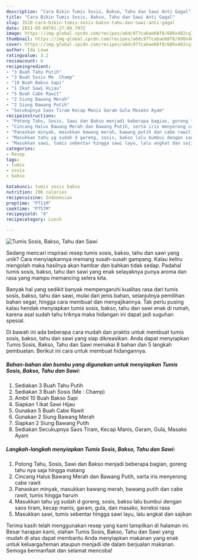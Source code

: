 ```yaml
---
description: "Cara Bikin Tumis Sosis, Bakso, Tahu dan Sawi Anti Gagal"
title: "Cara Bikin Tumis Sosis, Bakso, Tahu dan Sawi Anti Gagal"
slug: 3518-cara-bikin-tumis-sosis-bakso-tahu-dan-sawi-anti-gagal
date: 2021-05-09T01:27:09.797Z
image: https://img-global.cpcdn.com/recipes/a6dc977cabae68f8/680x482cq70/tumis-sosis-bakso-tahu-dan-sawi-foto-resep-utama.jpg
thumbnail: https://img-global.cpcdn.com/recipes/a6dc977cabae68f8/680x482cq70/tumis-sosis-bakso-tahu-dan-sawi-foto-resep-utama.jpg
cover: https://img-global.cpcdn.com/recipes/a6dc977cabae68f8/680x482cq70/tumis-sosis-bakso-tahu-dan-sawi-foto-resep-utama.jpg
author: Ida Lowe
ratingvalue: 3.2
reviewcount: 6
recipeingredient:
- "3 Buah Tahu Putih"
- "3 Buah Sosis Me  Champ"
- "10 Buah Bakso Sapi"
- "1 Ikat Sawi Hijau"
- "5 Buah Cabe Rawit"
- "2 Siung Bawang Merah"
- "2 Siung Bawang Putih"
- "Secukupnya Saos Tiram Kecap Manis Garam Gula Masako Ayam"
recipeinstructions:
- "Potong Tahu, Sosis, Sawi dan Bakso menjadi beberapa bagian, goreng tahu nya saja hingga matang"
- "Cincang Halus Bawang Merah dan Bawang Putih, serta iris menyerong cabe rawit"
- "Panaskan minyak, masukkan bawang merah, bawang putih dan cabe rawit, tumis hingga harum"
- "Masukkan tahu yg sudah d goreng, sosis, bakso lalu bumbui dengan saos tiram, kecap manis, garam, gula, dan masako, koreksi rasa"
- "Masukkan sawi, tumis sebentar hingga sawi layu, lalu angkat dan sajikan"
categories:
- Resep
tags:
- tumis
- sosis
- bakso

katakunci: tumis sosis bakso 
nutrition: 296 calories
recipecuisine: Indonesian
preptime: "PT11M"
cooktime: "PT57M"
recipeyield: "4"
recipecategory: Lunch

---
```



![Tumis Sosis, Bakso, Tahu dan Sawi](https://img-global.cpcdn.com/recipes/a6dc977cabae68f8/680x482cq70/tumis-sosis-bakso-tahu-dan-sawi-foto-resep-utama.jpg)

Sedang mencari inspirasi resep tumis sosis, bakso, tahu dan sawi yang unik? Cara menyiapkannya memang susah-susah gampang. Kalau keliru mengolah maka hasilnya akan hambar dan bahkan tidak sedap. Padahal tumis sosis, bakso, tahu dan sawi yang enak selayaknya punya aroma dan rasa yang mampu memancing selera kita.

Banyak hal yang sedikit banyak mempengaruhi kualitas rasa dari tumis sosis, bakso, tahu dan sawi, mulai dari jenis bahan, selanjutnya pemilihan bahan segar, hingga cara membuat dan menyajikannya. Tak perlu pusing kalau hendak menyiapkan tumis sosis, bakso, tahu dan sawi enak di rumah, karena asal sudah tahu triknya maka hidangan ini dapat jadi suguhan spesial.




Di bawah ini ada beberapa cara mudah dan praktis untuk membuat tumis sosis, bakso, tahu dan sawi yang siap dikreasikan. Anda dapat menyiapkan Tumis Sosis, Bakso, Tahu dan Sawi memakai 8 bahan dan 5 langkah pembuatan. Berikut ini cara untuk membuat hidangannya.

<!--inarticleads1-->

##### Bahan-bahan dan bumbu yang digunakan untuk menyiapkan Tumis Sosis, Bakso, Tahu dan Sawi:

1. Sediakan 3 Buah Tahu Putih
1. Sediakan 3 Buah Sosis (Me : Champ)
1. Ambil 10 Buah Bakso Sapi
1. Siapkan 1 Ikat Sawi Hijau
1. Gunakan 5 Buah Cabe Rawit
1. Gunakan 2 Siung Bawang Merah
1. Siapkan 2 Siung Bawang Putih
1. Sediakan Secukupnya Saos Tiram, Kecap Manis, Garam, Gula, Masako Ayam




<!--inarticleads2-->

##### Langkah-langkah menyiapkan Tumis Sosis, Bakso, Tahu dan Sawi:

1. Potong Tahu, Sosis, Sawi dan Bakso menjadi beberapa bagian, goreng tahu nya saja hingga matang
1. Cincang Halus Bawang Merah dan Bawang Putih, serta iris menyerong cabe rawit
1. Panaskan minyak, masukkan bawang merah, bawang putih dan cabe rawit, tumis hingga harum
1. Masukkan tahu yg sudah d goreng, sosis, bakso lalu bumbui dengan saos tiram, kecap manis, garam, gula, dan masako, koreksi rasa
1. Masukkan sawi, tumis sebentar hingga sawi layu, lalu angkat dan sajikan




Terima kasih telah menggunakan resep yang kami tampilkan di halaman ini. Besar harapan kami, olahan Tumis Sosis, Bakso, Tahu dan Sawi yang mudah di atas dapat membantu Anda menyiapkan makanan yang enak untuk keluarga/teman ataupun menjadi ide dalam berjualan makanan. Semoga bermanfaat dan selamat mencoba!
